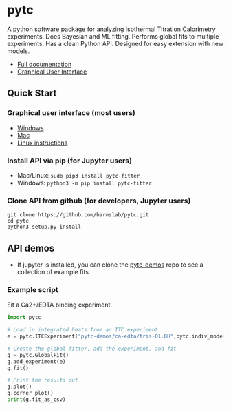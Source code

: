 # pytc
A python software package for analyzing Isothermal Titration Calorimetry
experiments.  Does Bayesian and ML fitting.  Performs global fits to 
multiple experiments.  Has a clean Python API. Designed for easy extension
with new models.

 + [Full documentation](https://pytc.readthedocs.io/en/latest/)
 + [Graphical User Interface](https://github.com/harmslab/pytc-gui)

## Quick Start

### Graphical user interface (most users)
 + [Windows](https://github.com/harmslab/pytc-gui/releases/download/1.2.2/pytc-gui_v1.2.2_setup.exe)
 + [Mac](https://github.com/harmslab/pytc-gui/releases/download/1.2.2/pytc-gui_v1.2.2.dmg)
 + [Linux instructions](https://pytc-gui.readthedocs.io/en/latest/installation.html)

### Install API via pip (for Jupyter users)
 + Mac/Linux: `sudo pip3 install pytc-fitter`
 + Windows: `python3 -m pip install pytc-fitter`

### Clone API from github (for developers, Jupyter users)

```
git clone https://github.com/harmslab/pytc.git
cd pytc
python3 setup.py install
```

## API demos
 + If jupyter is installed, you can clone the [pytc-demos](https://github.com/harmslab/pytc-demos)
   repo to see a collection of example fits.

### Example script
Fit a Ca2+/EDTA binding experiment.

```Python
import pytc

# Load in integrated heats from an ITC experiment
e = pytc.ITCExperiment("pytc-demos/ca-edta/tris-01.DH",pytc.indiv_models.SingleSite)

# Create the global fitter, add the experiment, and fit
g = pytc.GlobalFit()
g.add_experiment(e)
g.fit()

# Print the results out
g.plot()
g.corner_plot()
print(g.fit_as_csv)
```
